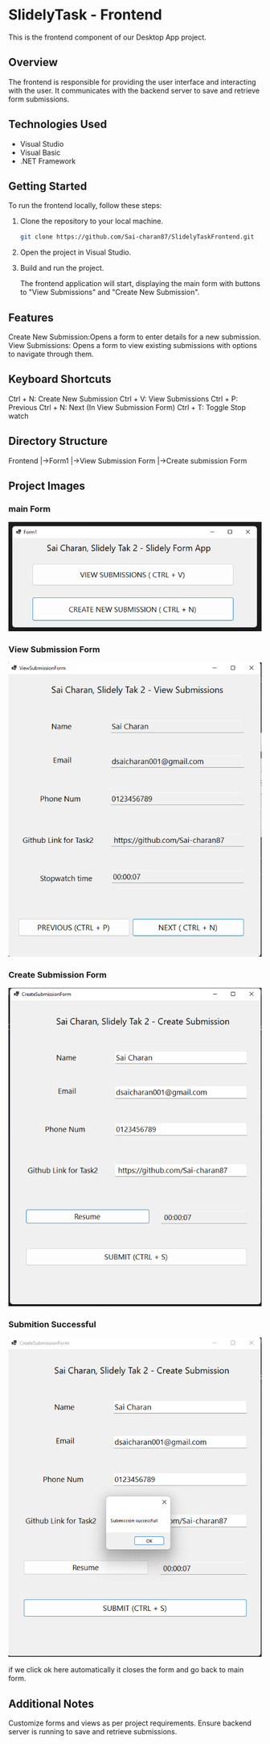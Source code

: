 # SlidelyTask - Frontend

This is the frontend component of our Desktop App project.

## Overview

The frontend is responsible for providing the user interface and interacting with the user. It communicates with the backend server to save and retrieve form submissions.

## Technologies Used

- Visual Studio
- Visual Basic
- .NET Framework

## Getting Started

To run the frontend locally, follow these steps:

1. Clone the repository to your local machine.

   ```bash
   git clone https://github.com/Sai-charan87/SlidelyTaskFrontend.git
   ```
2.  Open the project in Visual Studio.

3. Build and run the project.

     The frontend application will start, displaying the main form with buttons to "View Submissions" and "Create New Submission".

## Features
   Create New Submission:Opens a form to enter details for a new submission.
   View Submissions: Opens a form to view existing submissions with options to navigate through them.
## Keyboard Shortcuts
Ctrl + N: Create New Submission
Ctrl + V: View Submissions
Ctrl + P: Previous
Ctrl + N: Next (In View Submission Form)
Ctrl + T: Toggle Stop watch
## Directory Structure
Frontend
|->Form1
|->View Submission Form
|->Create submission Form

## Project Images
### main Form
![Main Form](https://github.com/Sai-charan87/Slidelyimages/blob/main/mainform.png)
### View Submission Form
![View Submition Form](https://github.com/Sai-charan87/Slidelyimages/blob/main/ViewSubmissionform.png)

### Create Submission Form
![Create Submission Form](https://github.com/Sai-charan87/Slidelyimages/blob/main/Create%20Submission%20form.png)

### Submition Successful
![ Submition Successful](https://github.com/Sai-charan87/Slidelyimages/blob/main/submition.png)


if we click ok here automatically it closes the form and go back to main form.

## Additional Notes
Customize forms and views as per project requirements.
Ensure backend server is running to save and retrieve submissions.

